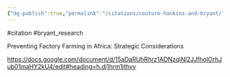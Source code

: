 ```yaml
---
{"dg-publish":true,"permalink":"/citations/couture-hankins-and-bryant/","created":"2024-04-11T14:56:17.000+01:00","updated":"2025-10-10T23:56:04.378+01:00"}
---
```


#citation #bryant_research 

Preventing Factory Farming in Africa: Strategic Considerations

https://docs.google.com/document/d/15aDaRUhRhrz1ADNzqiNl2JJfholOrhJub01maHY2kU4/edit#heading=h.dj1hrm1jthvy
